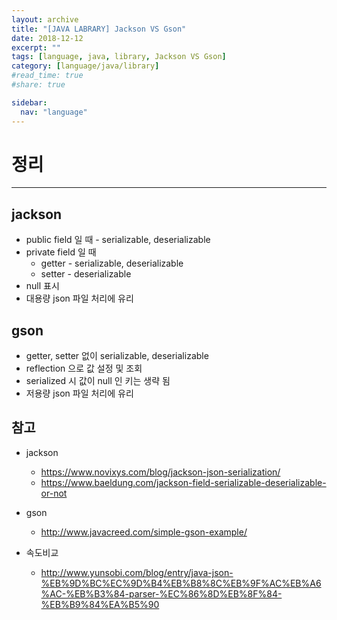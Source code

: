```yaml
---
layout: archive
title: "[JAVA LABRARY] Jackson VS Gson"
date: 2018-12-12
excerpt: ""
tags: [language, java, library, Jackson VS Gson]
category: [language/java/library]
#read_time: true
#share: true

sidebar:
  nav: "language"
---
```


# 정리

* * *

## jackson

* public field 일 때 - serializable, deserializable
* private field 일 때
  * getter - serializable, deserializable
  * setter - deserializable
* null 표시
* 대용량 json 파일 처리에 유리

## gson

* getter, setter 없이 serializable, deserializable
* reflection 으로 값 설정 및 조회
* serialized 시 값이 null 인 키는 생략 됨
* 저용량 json 파일 처리에 유리

## 참고

* jackson
  * <https://www.novixys.com/blog/jackson-json-serialization/>
  * <https://www.baeldung.com/jackson-field-serializable-deserializable-or-not>

* gson
  * <http://www.javacreed.com/simple-gson-example/>

* 속도비교
  * <http://www.yunsobi.com/blog/entry/java-json-%EB%9D%BC%EC%9D%B4%EB%B8%8C%EB%9F%AC%EB%A6%AC-%EB%B3%84-parser-%EC%86%8D%EB%8F%84-%EB%B9%84%EA%B5%90>